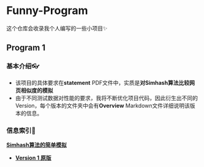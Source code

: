 # Funny-Program
这个仓库会收录我个人编写的一些小项目✨
## Program 1
### 基本介绍👓
* 该项目的具体要求在**statement** PDF文件中，实质是**对Simhash算法比较网页相似度的模拟**
* 由于不同测试数据对性能的要求，我将不断优化项目代码，因此衍生出不同的Version，每个版本的文件夹中会有**Overview** Markdown文件详细说明该版本的信息。
### 信息索引🚩
**[Simhash算法的简单模拟](https://github.com/MossDream/Funny-Program/tree/main/Program1)**
* **[Version 1 原版](https://github.com/MossDream/Funny-Program/tree/main/Program1/Version1)**
